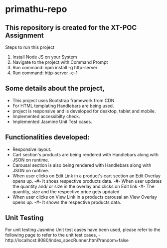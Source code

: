 # primathu-repo

## This repository is created for the XT-POC Assignment
 Steps to run this project
 1. Install Node JS on your System
 2. Navigate to the project with Command Prompt
 3. Run command: npm install -g http-server
 4. Run command: http-server -c-1
 
 ## Some details about the project,
 - This project uses Bootstrap framework from CDN.
 - For HTML templating Handlebars are being used.
 - project is responsive and is developed for desktop, tablet and mobile.
 - Implemented accessibilty check.
 - Implemented Jasmine Unit Test cases.
 
 ## Functionalities developed:
 - Responsive layout.
 - Cart section's products are being rendered with Handlebars along with JSON on runtime.
 - Carousal section is also being rendered with Handlebars along with JSON on runtime.
 - When user clicks on Edit Link in a product's cart section an Edit Overlay opens up.
   -#- It shoes respective products data.
   -#- When user updates the quantity and/ or size in the overlay and clicks on Edit link
   -#- The quantity, size and the respective price gets updated
  - When user clicks on View Link in a products carousal an View Overlay opens up.
    -#- It shows the respective products data.
  ## Unit Testing
  For unit testing Jasmine Unit test cases have been used, please refer to the following page to refer to the unit test cases,
  -http://localhost:8080/index_specRunner.html?random=false
 
